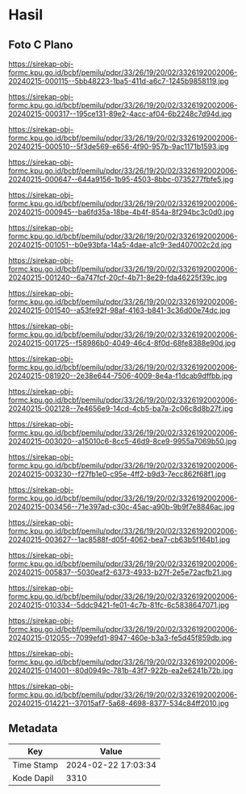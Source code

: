 # Hasil

## Foto C Plano

https://sirekap-obj-formc.kpu.go.id/bcbf/pemilu/pdpr/33/26/19/20/02/3326192002006-20240215-000115--5bb48223-1ba5-411d-a6c7-1245b9858119.jpg

https://sirekap-obj-formc.kpu.go.id/bcbf/pemilu/pdpr/33/26/19/20/02/3326192002006-20240215-000317--195ce131-89e2-4acc-af04-6b2248c7d94d.jpg

https://sirekap-obj-formc.kpu.go.id/bcbf/pemilu/pdpr/33/26/19/20/02/3326192002006-20240215-000510--5f3de569-e656-4f90-957b-9ac1171b1593.jpg

https://sirekap-obj-formc.kpu.go.id/bcbf/pemilu/pdpr/33/26/19/20/02/3326192002006-20240215-000647--644a9156-1b95-4503-8bbc-0735277fbfe5.jpg

https://sirekap-obj-formc.kpu.go.id/bcbf/pemilu/pdpr/33/26/19/20/02/3326192002006-20240215-000945--ba6fd35a-18be-4b4f-854a-8f294bc3c0d0.jpg

https://sirekap-obj-formc.kpu.go.id/bcbf/pemilu/pdpr/33/26/19/20/02/3326192002006-20240215-001051--b0e93bfa-14a5-4dae-a1c9-3ed407002c2d.jpg

https://sirekap-obj-formc.kpu.go.id/bcbf/pemilu/pdpr/33/26/19/20/02/3326192002006-20240215-001240--6a747fcf-20cf-4b71-8e29-fda46225f39c.jpg

https://sirekap-obj-formc.kpu.go.id/bcbf/pemilu/pdpr/33/26/19/20/02/3326192002006-20240215-001540--a53fe92f-98af-4163-b841-3c36d00e74dc.jpg

https://sirekap-obj-formc.kpu.go.id/bcbf/pemilu/pdpr/33/26/19/20/02/3326192002006-20240215-001725--f58986b0-4049-46c4-8f0d-68fe8388e90d.jpg

https://sirekap-obj-formc.kpu.go.id/bcbf/pemilu/pdpr/33/26/19/20/02/3326192002006-20240215-081920--2e38e644-7506-4009-8e4a-f1dcab9dffbb.jpg

https://sirekap-obj-formc.kpu.go.id/bcbf/pemilu/pdpr/33/26/19/20/02/3326192002006-20240215-002128--7e4656e9-14cd-4cb5-ba7a-2c06c8d8b27f.jpg

https://sirekap-obj-formc.kpu.go.id/bcbf/pemilu/pdpr/33/26/19/20/02/3326192002006-20240215-003020--a15010c6-8cc5-46d9-8ce9-9955a7069b50.jpg

https://sirekap-obj-formc.kpu.go.id/bcbf/pemilu/pdpr/33/26/19/20/02/3326192002006-20240215-003230--f27fb1e0-c95e-4ff2-b9d3-7ecc862f68f1.jpg

https://sirekap-obj-formc.kpu.go.id/bcbf/pemilu/pdpr/33/26/19/20/02/3326192002006-20240215-003456--71e397ad-c30c-45ac-a90b-9b9f7e8846ac.jpg

https://sirekap-obj-formc.kpu.go.id/bcbf/pemilu/pdpr/33/26/19/20/02/3326192002006-20240215-003627--1ac8588f-d05f-4062-bea7-cb63b5f164b1.jpg

https://sirekap-obj-formc.kpu.go.id/bcbf/pemilu/pdpr/33/26/19/20/02/3326192002006-20240215-005837--5030eaf2-6373-4933-b27f-2e5e72acfb21.jpg

https://sirekap-obj-formc.kpu.go.id/bcbf/pemilu/pdpr/33/26/19/20/02/3326192002006-20240215-010334--5ddc9421-fe01-4c7b-81fc-6c5838647071.jpg

https://sirekap-obj-formc.kpu.go.id/bcbf/pemilu/pdpr/33/26/19/20/02/3326192002006-20240215-012055--7099efd1-8947-460e-b3a3-fe5d45f859db.jpg

https://sirekap-obj-formc.kpu.go.id/bcbf/pemilu/pdpr/33/26/19/20/02/3326192002006-20240215-014001--80d0949c-781b-43f7-922b-ea2e6241b72b.jpg

https://sirekap-obj-formc.kpu.go.id/bcbf/pemilu/pdpr/33/26/19/20/02/3326192002006-20240215-014221--37015af7-5a68-4698-8377-534c84ff2010.jpg


## Metadata

| Key        | Value               |
| ---------- | ------------------- |
| Time Stamp | 2024-02-22 17:03:34 |
| Kode Dapil | 3310                |



